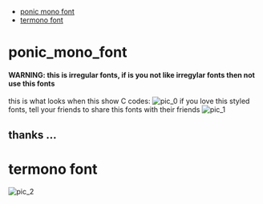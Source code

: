 - [ponic mono font](#ponic-mono-font "goto ponic-mono-font")
- [termono font](#termono-font "goto termono-font")
# ponic_mono_font
#### WARNING: this is irregular fonts, if is you not like irregylar fonts then not use this fonts
this is what looks when this show C codes:
![pic_0](https://raw.githubusercontent.com/Princess-Sunset-Shimmer/ponic_mono_fonts/main/177U5TR4T102_I.jpeg)
if you love this styled fonts, tell your friends to share this fonts with their friends
![pic_1](https://raw.githubusercontent.com/Princess-Sunset-Shimmer/ponic_mono_fonts/main/177U5TR4T102_N.jpeg)
## thanks ...
# termono font
![pic_2](https://github.com/5d25b0ba-ef15-45e0-a969-c0c27268795e)
